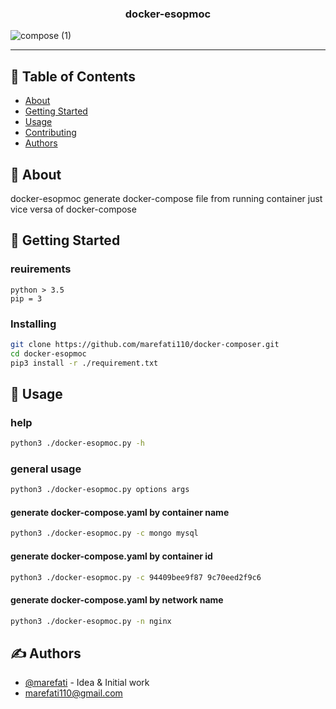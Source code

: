 <h3 align="center">docker-esopmoc</h3>

![compose (1)](https://user-images.githubusercontent.com/42033084/119117077-1f40a100-ba3e-11eb-9d2b-8b33b51c4a4e.jpg)

---

## 📝 Table of Contents

- [About](#about)
- [Getting Started](#getting_started)
- [Usage](#usage)
- [Contributing](../CONTRIBUTING.md)
- [Authors](#authors)

## 🧐 About <a name = "about"></a>

docker-esopmoc generate docker-compose file from running container just vice versa of docker-compose

## 🏁 Getting Started <a name = "getting_started"></a>

### reuirements

```
python > 3.5
pip = 3
```

### Installing

```bash
git clone https://github.com/marefati110/docker-composer.git
cd docker-esopmoc
pip3 install -r ./requirement.txt
```

## 🎈 Usage <a name="usage"></a>

### help

```bash
python3 ./docker-esopmoc.py -h
```

### general usage

```bash
python3 ./docker-esopmoc.py options args
```

#### generate docker-compose.yaml by container name

```bash
python3 ./docker-esopmoc.py -c mongo mysql
```

#### generate docker-compose.yaml by container id

```bash
python3 ./docker-esopmoc.py -c 94409bee9f87 9c70eed2f9c6
```

#### generate docker-compose.yaml by network name

```bash
python3 ./docker-esopmoc.py -n nginx
```

## ✍️ Authors <a name = "authors"></a>

- [@marefati](https://github.com/marefati110) - Idea & Initial work
- marefati110@gmail.com

